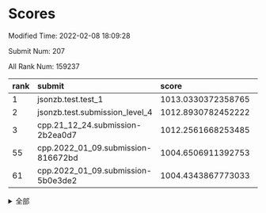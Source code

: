 # Scores

Modified Time: 2022-02-08 18:09:28

Submit Num: 207

All Rank Num: 159237

| rank |               submit               |       score        |       sigma        | pk_num |
| :--- | :--------------------------------- | :----------------- | :----------------- | :----- |
| 1    | jsonzb.test.test_1                 | 1013.0330372358765 | 0.8186059095537012 | 3079   |
| 2    | jsonzb.test.submission_level_4     | 1012.8930782452222 | 0.8168111223744502 | 3081   |
| 3    | cpp.21_12_24.submission-2b2ea0d7   | 1012.2561668253485 | 0.7887996007171221 | 3076   |
| 55   | cpp.2022_01_09.submission-816672bd | 1004.6506911392753 | 0.7204171731864683 | 3076   |
| 61   | cpp.2022_01_09.submission-5b0e3de2 | 1004.4343867773033 | 0.7176982760723402 | 3075   |


<details>
<summary>全部</summary>

| rank |                 submit                 |       score        |       sigma        | pk_num |
| :--- | :------------------------------------- | :----------------- | :----------------- | :----- |
| 1    | jsonzb.test.test_1                     | 1013.0330372358765 | 0.8186059095537012 | 3079   |
| 2    | jsonzb.test.submission_level_4         | 1012.8930782452222 | 0.8168111223744502 | 3081   |
| 3    | cpp.21_12_24.submission-2b2ea0d7       | 1012.2561668253485 | 0.7887996007171221 | 3076   |
| 4    | gobigger.level_3.submission_level_3_18 | 1011.6180269575335 | 0.8102499520400656 | 3077   |
| 5    | gobigger.level_3.submission_level_3_33 | 1011.5491431011282 | 0.7617625044728302 | 3080   |
| 6    | gobigger.level_3.submission_level_3_17 | 1011.4435199351382 | 0.7920605306769246 | 3075   |
| 7    | gobigger.level_3.submission_level_3_24 | 1011.3557820661532 | 0.7530161334441675 | 3076   |
| 8    | gobigger.level_3.submission_level_3_47 | 1011.0332084401977 | 0.7900724101682468 | 3079   |
| 9    | gobigger.level_3.submission_level_3_10 | 1010.8969233479295 | 0.761904535648854  | 3078   |
| 10   | gobigger.level_3.submission_level_3_44 | 1010.8376793490264 | 0.7609639747906111 | 3085   |
| 11   | gobigger.level_3.submission_level_3_6  | 1010.7783380750957 | 0.7574730497347779 | 3075   |
| 12   | gobigger.level_3.submission_level_3_13 | 1010.7532895176679 | 0.7643287874507451 | 3074   |
| 13   | gobigger.level_3.submission_level_3_43 | 1010.7351153575668 | 0.76254782172933   | 3074   |
| 14   | gobigger.level_3.submission_level_3_26 | 1010.3517759348631 | 0.7875970270140297 | 3077   |
| 15   | gobigger.level_3.submission_level_3_31 | 1010.3415657579759 | 0.768686281750966  | 3081   |
| 16   | gobigger.level_3.submission_level_3_7  | 1010.3173934959416 | 0.7549739823573981 | 3077   |
| 17   | gobigger.level_3.submission_level_3_23 | 1010.264009562381  | 0.7736079294762054 | 3079   |
| 18   | gobigger.level_3.submission_level_3_3  | 1010.258347053552  | 0.7610655690103769 | 3071   |
| 19   | gobigger.level_3.submission_level_3_35 | 1010.2415678409425 | 0.7512565056272793 | 3081   |
| 20   | gobigger.level_3.submission_level_3_30 | 1010.2314548724848 | 0.7613720908058358 | 3078   |
| 21   | gobigger.level_3.submission_level_3_22 | 1010.2180434388887 | 0.7559717457163453 | 3078   |
| 22   | gobigger.level_3.submission_level_3_25 | 1010.0698076030964 | 0.7522945133489126 | 3079   |
| 23   | gobigger.level_3.submission_level_3_2  | 1010.0136604939795 | 0.7846056111603632 | 3076   |
| 24   | gobigger.level_3.submission_level_3_27 | 1009.9766332438468 | 0.7587000687747169 | 3079   |
| 25   | gobigger.level_3.submission_level_3_38 | 1009.9545602679129 | 0.7611229176928028 | 3079   |
| 26   | gobigger.level_3.submission_level_3_16 | 1009.8922620270456 | 0.7465916506412644 | 3081   |
| 27   | gobigger.level_3.submission_level_3_15 | 1009.8460121964715 | 0.7510199126984256 | 3082   |
| 28   | gobigger.level_3.submission_level_3_4  | 1009.8241838837857 | 0.760165037441316  | 3075   |
| 29   | gobigger.level_3.submission_level_3_48 | 1009.7996297180182 | 0.7554482441519129 | 3074   |
| 30   | gobigger.level_3.submission_level_3_37 | 1009.7523290016447 | 0.7600747934590137 | 3075   |
| 31   | gobigger.level_3.submission_level_3_14 | 1009.7090604689313 | 0.7722649764934373 | 3080   |
| 32   | gobigger.level_3.submission_level_3_29 | 1009.699564995512  | 0.7470964363206949 | 3074   |
| 33   | gobigger.level_3.submission_level_3_9  | 1009.6994057200002 | 0.7574315767413591 | 3080   |
| 34   | gobigger.level_3.submission_level_3_39 | 1009.6440233751215 | 0.7584514400353178 | 3078   |
| 35   | gobigger.level_3.submission_level_3_42 | 1009.589296294333  | 0.7552323699216204 | 3078   |
| 36   | gobigger.level_3.submission_level_3_0  | 1009.5417317689031 | 0.7519975328831531 | 3077   |
| 37   | gobigger.level_3.submission_level_3_36 | 1009.5407003560217 | 0.7578435112964883 | 3077   |
| 38   | gobigger.level_3.submission_level_3_40 | 1009.4917200598766 | 0.7629874122025843 | 3078   |
| 39   | gobigger.level_3.submission_level_3_28 | 1009.2808677360913 | 0.7542274355259537 | 3070   |
| 40   | gobigger.level_3.submission_level_3_20 | 1009.2105977440507 | 0.7651867554181039 | 3077   |
| 41   | gobigger.level_3.submission_level_3_19 | 1009.2093090957774 | 0.7420106791071661 | 3070   |
| 42   | gobigger.level_3.submission_level_3_11 | 1009.138659819289  | 0.7641212932782592 | 3080   |
| 43   | gobigger.level_3.submission_level_3_34 | 1009.0529706013257 | 0.74391567872786   | 3078   |
| 44   | gobigger.level_3.submission_level_3_32 | 1009.0384454175115 | 0.7495331047441227 | 3076   |
| 45   | gobigger.level_3.submission_level_3_49 | 1009.0047075442859 | 0.7590608658858015 | 3073   |
| 46   | gobigger.level_3.submission_level_3_1  | 1008.9502733924244 | 0.754794209451217  | 3078   |
| 47   | gobigger.level_3.submission_level_3_45 | 1008.8063238636952 | 0.7361062149054013 | 3072   |
| 48   | gobigger.level_3.submission_level_3_5  | 1008.7133438111814 | 0.724464113891121  | 3079   |
| 49   | gobigger.level_3.submission_level_3_46 | 1008.6850911386845 | 0.7581015005057309 | 3075   |
| 50   | gobigger.level_3.submission_level_3_8  | 1008.6309018421987 | 0.7548763157707492 | 3080   |
| 51   | gobigger.level_3.submission_level_3_12 | 1008.5554985071072 | 0.7420785685236222 | 3080   |
| 52   | gobigger.level_3.submission_level_3_41 | 1008.2945790068953 | 0.7396327017122323 | 3078   |
| 53   | gobigger.level_3.submission_level_3_21 | 1007.735998513853  | 0.7333534222291268 | 3077   |
| 54   | gobigger.level_1.submission_level_1_22 | 1004.8221708956806 | 0.7287387917109692 | 3076   |
| 55   | cpp.2022_01_09.submission-816672bd     | 1004.6506911392753 | 0.7204171731864683 | 3076   |
| 56   | gobigger.level_1.submission_level_1_8  | 1004.6252047155803 | 0.709264778176746  | 3075   |
| 57   | gobigger.level_1.submission_level_1_30 | 1004.5896404178426 | 0.7185351003913256 | 3077   |
| 58   | gobigger.level_1.submission_level_1_18 | 1004.5705230325968 | 0.7156205821361094 | 3076   |
| 59   | gobigger.level_1.submission_level_1_41 | 1004.5681009505937 | 0.7068066703729924 | 3079   |
| 60   | gobigger.level_1.submission_level_1_38 | 1004.4835915171439 | 0.7071257963553113 | 3081   |
| 61   | cpp.2022_01_09.submission-5b0e3de2     | 1004.4343867773033 | 0.7176982760723402 | 3075   |
| 62   | gobigger.level_1.submission_level_1_39 | 1004.4049164252834 | 0.7266776536561121 | 3078   |
| 63   | gobigger.level_1.submission_level_1_25 | 1004.3226738586455 | 0.7246101085035987 | 3079   |
| 64   | gobigger.level_1.submission_level_1_24 | 1004.2968170299404 | 0.7313666656415564 | 3077   |
| 65   | gobigger.level_1.submission_level_1_23 | 1004.1160881684801 | 0.7295775095690814 | 3073   |
| 66   | gobigger.level_1.submission_level_1_5  | 1004.0595044312909 | 0.7211857550420103 | 3070   |
| 67   | gobigger.level_1.submission_level_1_37 | 1004.0529459964479 | 0.7208482615151136 | 3074   |
| 68   | gobigger.level_1.submission_level_1_42 | 1004.0273265796613 | 0.7130441323865958 | 3074   |
| 69   | gobigger.level_1.submission_level_1_28 | 1004.0109587130298 | 0.7370303752096686 | 3078   |
| 70   | gobigger.level_1.submission_level_1_9  | 1003.9296779454755 | 0.7130719224327728 | 3075   |
| 71   | gobigger.level_1.submission_level_1_6  | 1003.7671253907786 | 0.7224789077367341 | 3082   |
| 72   | gobigger.level_1.submission_level_1_13 | 1003.7613593911593 | 0.7216780877783375 | 3079   |
| 73   | gobigger.level_1.submission_level_1_26 | 1003.586766860591  | 0.7254683662683997 | 3079   |
| 74   | gobigger.level_1.submission_level_1_33 | 1003.5339425571361 | 0.7108695501425684 | 3078   |
| 75   | gobigger.level_1.submission_level_1_31 | 1003.4275653158708 | 0.7088614871774006 | 3076   |
| 76   | gobigger.level_1.submission_level_1_49 | 1003.3964858407686 | 0.7157043690238274 | 3082   |
| 77   | gobigger.level_1.submission_level_1_21 | 1003.3455065719689 | 0.7128268036320821 | 3077   |
| 78   | gobigger.level_1.submission_level_1_1  | 1003.3411564238833 | 0.7181505229457908 | 3079   |
| 79   | gobigger.level_1.submission_level_1_19 | 1003.2823847162758 | 0.7135169615303273 | 3076   |
| 80   | gobigger.level_1.submission_level_1_48 | 1003.2450676619039 | 0.7204312888872652 | 3070   |
| 81   | gobigger.level_1.submission_level_1_16 | 1003.1946276089686 | 0.7257718891046355 | 3077   |
| 82   | gobigger.level_1.submission_level_1_7  | 1003.1773378785603 | 0.7173260081443842 | 3073   |
| 83   | gobigger.level_1.submission_level_1_47 | 1003.1576949212365 | 0.7249290010430197 | 3078   |
| 84   | gobigger.level_1.submission_level_1_2  | 1003.1333363075072 | 0.7133126421766703 | 3076   |
| 85   | gobigger.level_1.submission_level_1_0  | 1003.1304298170239 | 0.7079991691255367 | 3077   |
| 86   | gobigger.level_1.submission_level_1_10 | 1003.1295925288465 | 0.705759247965361  | 3076   |
| 87   | gobigger.level_1.submission_level_1_34 | 1003.1016593147086 | 0.7149816042256251 | 3079   |
| 88   | gobigger.level_1.submission_level_1_17 | 1003.0811505019559 | 0.7201763777585306 | 3075   |
| 89   | gobigger.level_1.submission_level_1_12 | 1003.0758280322713 | 0.7191614886159119 | 3074   |
| 90   | gobigger.level_1.submission_level_1_27 | 1003.0392469590818 | 0.72038423151935   | 3074   |
| 91   | gobigger.level_1.submission_level_1_45 | 1003.0334446052283 | 0.7197976102740262 | 3076   |
| 92   | gobigger.level_1.submission_level_1_15 | 1002.981141989567  | 0.7181587429577467 | 3082   |
| 93   | gobigger.level_1.submission_level_1_20 | 1002.967497274519  | 0.7195941789067322 | 3081   |
| 94   | gobigger.level_1.submission_level_1_40 | 1002.9548686554677 | 0.709953477400201  | 3083   |
| 95   | gobigger.level_1.submission_level_1_46 | 1002.8762267628493 | 0.7265315870556931 | 3076   |
| 96   | gobigger.level_1.submission_level_1_32 | 1002.778105587942  | 0.7058528065418538 | 3078   |
| 97   | gobigger.level_1.submission_level_1_4  | 1002.760186228721  | 0.730599478869308  | 3075   |
| 98   | gobigger.level_1.submission_level_1_14 | 1002.7486647776891 | 0.7207791081102278 | 3078   |
| 99   | gobigger.level_1.submission_level_1_11 | 1002.7274376539531 | 0.7259275149729142 | 3079   |
| 100  | gobigger.level_1.submission_level_1_35 | 1002.6554986837135 | 0.7162541635597617 | 3077   |
| 101  | gobigger.level_1.submission_level_1_36 | 1002.5992813985614 | 0.7169502818509954 | 3075   |
| 102  | gobigger.level_1.submission_level_1_43 | 1002.469697396098  | 0.7107965580217647 | 3081   |
| 103  | gobigger.level_1.submission_level_1_44 | 1002.1832327658551 | 0.7056907677841532 | 3081   |
| 104  | gobigger.level_1.submission_level_1_29 | 1002.1524820792281 | 0.713112163436718  | 3080   |
| 105  | gobigger.level_1.submission_level_1_3  | 1001.1151725067634 | 0.7073888828973035 | 3075   |
| 106  | gobigger.random.submission_random_43   | 997.7699197444808  | 0.7145648977434544 | 3077   |
| 107  | gobigger.random.submission_random_30   | 997.3274887468763  | 0.6987502458109816 | 3079   |
| 108  | gobigger.random.submission_random_29   | 997.1806044990522  | 0.702196486455534  | 3076   |
| 109  | gobigger.random.submission_random_38   | 997.0527290594111  | 0.7139160368448545 | 3079   |
| 110  | gobigger.random.submission_random_26   | 996.9717403732323  | 0.7130020326385358 | 3077   |
| 111  | gobigger.random.submission_random_46   | 996.9394010346907  | 0.7026331401339769 | 3075   |
| 112  | gobigger.random.submission_random_48   | 996.9247626563587  | 0.7132027405442307 | 3076   |
| 113  | gobigger.random.submission_random_18   | 996.6740701474438  | 0.7116825861648667 | 3074   |
| 114  | gobigger.random.submission_random_41   | 996.504494257643   | 0.7074790323518461 | 3079   |
| 115  | gobigger.random.submission_random_4    | 996.4800374911231  | 0.7059142669112323 | 3078   |
| 116  | gobigger.random.submission_random_35   | 996.4226784021661  | 0.7191391367658319 | 3075   |
| 117  | gobigger.random.submission_random_36   | 996.387890703782   | 0.719219232937646  | 3074   |
| 118  | gobigger.random.submission_random_21   | 996.3849701897625  | 0.7064760329620281 | 3079   |
| 119  | gobigger.random.submission_random_22   | 996.3754967089029  | 0.7176487540478691 | 3077   |
| 120  | gobigger.random.submission_random_42   | 996.2856146800411  | 0.71432599072795   | 3082   |
| 121  | gobigger.random.submission_random_23   | 996.2855172796528  | 0.7185961397850859 | 3078   |
| 122  | gobigger.random.submission_random_49   | 996.1290156260884  | 0.7042257611883115 | 3079   |
| 123  | gobigger.random.submission_random_14   | 996.1268091255     | 0.7040282159927317 | 3071   |
| 124  | gobigger.random.submission_random_17   | 996.1238520543224  | 0.7244714086751168 | 3076   |
| 125  | gobigger.random.submission_random_3    | 995.9879493002459  | 0.7154812231724892 | 3074   |
| 126  | gobigger.random.submission_random_37   | 995.971938528482   | 0.7112678902159183 | 3080   |
| 127  | gobigger.random.submission_random_5    | 995.922754019152   | 0.7086497360509354 | 3075   |
| 128  | gobigger.random.submission_random_47   | 995.867011216929   | 0.7036540840967784 | 3075   |
| 129  | gobigger.random.submission_random_44   | 995.840424120145   | 0.7089921698477599 | 3077   |
| 130  | gobigger.random.submission_random_28   | 995.825898203374   | 0.7082874260658837 | 3078   |
| 131  | gobigger.random.submission_random_27   | 995.7698732329817  | 0.7035195066324721 | 3075   |
| 132  | gobigger.random.submission_random_2    | 995.7550053868374  | 0.7403715311029393 | 3082   |
| 133  | gobigger.random.submission_random_19   | 995.7366650550922  | 0.7187605230703124 | 3077   |
| 134  | gobigger.random.submission_random_0    | 995.7336258428049  | 0.7186255160881773 | 3081   |
| 135  | gobigger.random.submission_random_39   | 995.7167083937021  | 0.7108065955214827 | 3079   |
| 136  | gobigger.random.submission_random_40   | 995.6520634924532  | 0.72256953992014   | 3080   |
| 137  | gobigger.random.submission_random_11   | 995.6361817441251  | 0.7191045445219161 | 3079   |
| 138  | gobigger.random.submission_random_34   | 995.5339866080359  | 0.7134573088876455 | 3073   |
| 139  | gobigger.random.submission_random_12   | 995.5335910366528  | 0.7205997324167257 | 3078   |
| 140  | gobigger.random.submission_random_31   | 995.5170108761978  | 0.7059173454120947 | 3076   |
| 141  | gobigger.random.submission_random_33   | 995.2657671725667  | 0.7170436399348078 | 3079   |
| 142  | gobigger.random.submission_random_15   | 995.2565315085621  | 0.7213271293821413 | 3076   |
| 143  | gobigger.random.submission_random_20   | 995.2426264409356  | 0.7078168941817448 | 3074   |
| 144  | gobigger.random.submission_random_13   | 995.1899647934792  | 0.7076886054357779 | 3077   |
| 145  | gobigger.random.submission_random_16   | 995.098696329708   | 0.7144114146560177 | 3072   |
| 146  | gobigger.random.submission_random_24   | 995.0887537031964  | 0.7170022521283562 | 3074   |
| 147  | gobigger.random.submission_random_8    | 995.0816621581462  | 0.7160746655101874 | 3077   |
| 148  | gobigger.random.submission_random_6    | 995.0035615384987  | 0.7193036284066487 | 3083   |
| 149  | gobigger.level_2.submission_level_2_49 | 994.9667720239366  | 0.7265756536002123 | 3077   |
| 150  | gobigger.random.submission_random_1    | 994.8458465665949  | 0.7219986678307153 | 3079   |
| 151  | gobigger.random.submission_random_25   | 994.797616323019   | 0.7028439371125539 | 3080   |
| 152  | gobigger.random.submission_random_9    | 994.7971730299805  | 0.7168402113338586 | 3078   |
| 153  | gobigger.random.submission_random_10   | 994.6887760766937  | 0.7236272599738198 | 3075   |
| 154  | gobigger.random.submission_random_32   | 994.649910642314   | 0.7262013697998776 | 3075   |
| 155  | gobigger.random.submission_random_7    | 994.5913721051855  | 0.710274125062579  | 3077   |
| 156  | gobigger.random.submission_random_45   | 994.5406338473402  | 0.7157622076448442 | 3076   |
| 157  | gobigger.level_2.submission_level_2_45 | 993.9892117310991  | 0.7256281186001179 | 3078   |
| 158  | gobigger.level_2.submission_level_2_11 | 993.8051999574436  | 0.7361342030010882 | 3077   |
| 159  | gobigger.level_2.submission_level_2_42 | 993.7281752382128  | 0.735769416561209  | 3074   |
| 160  | gobigger.level_2.submission_level_2_0  | 993.7129498144092  | 0.7330150451268401 | 3082   |
| 161  | gobigger.level_2.submission_level_2_12 | 993.6107519753501  | 0.7405699813363343 | 3078   |
| 162  | gobigger.level_2.submission_level_2_33 | 993.2860499314831  | 0.7214440338329279 | 3073   |
| 163  | gobigger.level_2.submission_level_2_20 | 993.2202438559555  | 0.7350220158001637 | 3076   |
| 164  | gobigger.level_2.submission_level_2_40 | 993.2103459013312  | 0.744951748462345  | 3070   |
| 165  | gobigger.level_2.submission_level_2_29 | 992.982151087335   | 0.7411498243163821 | 3080   |
| 166  | gobigger.level_2.submission_level_2_30 | 992.8630700439226  | 0.7293533956375263 | 3077   |
| 167  | gobigger.level_2.submission_level_2_6  | 992.7724017216641  | 0.7357124808338914 | 3080   |
| 168  | gobigger.level_2.submission_level_2_32 | 992.7071148406864  | 0.7306005775785738 | 3075   |
| 169  | gobigger.level_2.submission_level_2_46 | 992.6848125146896  | 0.7216958366405256 | 3072   |
| 170  | gobigger.level_2.submission_level_2_5  | 992.6130400280234  | 0.724645574607976  | 3070   |
| 171  | gobigger.level_2.submission_level_2_31 | 992.5481319036609  | 0.7491849049491381 | 3078   |
| 172  | gobigger.level_2.submission_level_2_14 | 992.4489417437235  | 0.7509583946639286 | 3078   |
| 173  | gobigger.level_2.submission_level_2_26 | 992.2532272686875  | 0.7434832536365849 | 3077   |
| 174  | gobigger.level_2.submission_level_2_41 | 992.2449464681206  | 0.7479104545381386 | 3079   |
| 175  | gobigger.level_2.submission_level_2_37 | 992.1961405649548  | 0.7548305424950923 | 3077   |
| 176  | gobigger.level_2.submission_level_2_36 | 992.1837503883806  | 0.7438302345470069 | 3078   |
| 177  | gobigger.level_2.submission_level_2_23 | 992.1549183714601  | 0.7434335453265722 | 3074   |
| 178  | gobigger.level_2.submission_level_2_39 | 992.1420311480376  | 0.7544077405920575 | 3076   |
| 179  | gobigger.level_2.submission_level_2_8  | 992.1250845916794  | 0.7494580777467298 | 3080   |
| 180  | gobigger.level_2.submission_level_2_24 | 992.1092031170997  | 0.749960690528567  | 3078   |
| 181  | gobigger.level_2.submission_level_2_44 | 992.0388879966563  | 0.7579122460218054 | 3074   |
| 182  | gobigger.level_2.submission_level_2_27 | 991.8893633974318  | 0.77251478633753   | 3073   |
| 183  | gobigger.level_2.submission_level_2_10 | 991.8674441246151  | 0.7399157532058932 | 3076   |
| 184  | gobigger.level_2.submission_level_2_9  | 991.8471624098341  | 0.765267715145913  | 3075   |
| 185  | gobigger.level_2.submission_level_2_38 | 991.6722690233695  | 0.7564045913082895 | 3075   |
| 186  | gobigger.level_2.submission_level_2_19 | 991.6716468406643  | 0.7462648572871028 | 3075   |
| 187  | gobigger.level_2.submission_level_2_34 | 991.6247484179314  | 0.7444030421803152 | 3074   |
| 188  | gobigger.level_2.submission_level_2_22 | 991.621355221658   | 0.7508448100081921 | 3075   |
| 189  | gobigger.level_2.submission_level_2_35 | 991.5570236129759  | 0.7627159414153188 | 3079   |
| 190  | gobigger.level_2.submission_level_2_7  | 991.5245867688378  | 0.7300312835452257 | 3079   |
| 191  | gobigger.level_2.submission_level_2_3  | 991.5221384188901  | 0.744996126135613  | 3077   |
| 192  | gobigger.level_2.submission_level_2_47 | 991.4190014581391  | 0.7519865386990716 | 3077   |
| 193  | gobigger.level_2.submission_level_2_43 | 991.3403944174152  | 0.7861644316286802 | 3079   |
| 194  | gobigger.level_2.submission_level_2_25 | 991.3377790784207  | 0.7430141470638184 | 3075   |
| 195  | gobigger.level_2.submission_level_2_28 | 991.2093693124972  | 0.734615154049383  | 3079   |
| 196  | gobigger.level_2.submission_level_2_16 | 991.1672670365733  | 0.7486875363361886 | 3073   |
| 197  | gobigger.level_2.submission_level_2_48 | 991.1381674969706  | 0.7729235657823533 | 3078   |
| 198  | gobigger.level_2.submission_level_2_1  | 991.136516298029   | 0.7444906168625226 | 3077   |
| 199  | gobigger.level_2.submission_level_2_13 | 991.0949371888843  | 0.7643779349764067 | 3085   |
| 200  | gobigger.level_2.submission_level_2_17 | 990.9693677158086  | 0.7481995343329018 | 3080   |
| 201  | gobigger.level_2.submission_level_2_18 | 990.8774904606854  | 0.7612604368116139 | 3081   |
| 202  | gobigger.level_2.submission_level_2_15 | 990.7665037644183  | 0.782285431870619  | 3079   |
| 203  | gobigger.level_2.submission_level_2_4  | 990.5954432647131  | 0.7494788851328487 | 3077   |
| 204  | gobigger.level_2.submission_level_2_21 | 990.2800359331285  | 0.7782143499145786 | 3077   |
| 205  | gobigger.level_2.submission_level_2_2  | 990.2695860662797  | 0.755272766484619  | 3081   |
| 206  | gobigger.none.submission_none_0        | 976.6782412540521  | 1.3696674092139036 | 3075   |
| 207  | gobigger.none.submission_none_1        | 975.4385872003371  | 1.522944408171985  | 3077   |

</details>